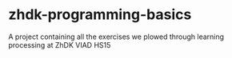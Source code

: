 # zhdk-programming-basics
A project containing all the exercises we plowed through learning processing at ZhDK VIAD HS15
